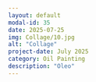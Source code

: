 ```yaml
---
layout: default
modal-id: 35
date: 2025-07-25
img: Collage/10.jpg
alt: "Collage"
project-date: July 2025
category: Oil Painting
description: "Oleo"
---
```

